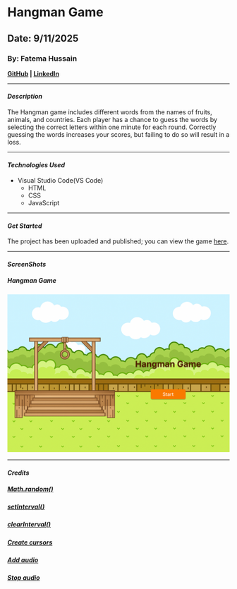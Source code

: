 # Hangman Game
## Date: 9/11/2025
### By: Fatema Hussain
**[GitHub](https://github.com/Fatema-Abdulla) | [LinkedIn](https://www.linkedin.com/in/fatema-abdulla-bh)**
***
#### ***Description***

The Hangman game includes different words from the names of fruits, animals, and countries. Each player has a chance to guess the words by selecting the correct letters within one minute for each round. Correctly guessing the words increases your scores, but failing to do so will result in a loss.
***
#### ***Technologies Used***

* Visual Studio Code(VS Code)
    * HTML
    * CSS
    * JavaScript
***
#### ***Get Started***

The project has been uploaded and published; you can view the game [here](https://sulky-van.surge.sh/).
***
#### ***ScreenShots***
##### Hangman Game
![hangman](./assets/Start-Game.png)

***
#### ***Credits***

##### [Math.random()](https://stackoverflow.com/questions/1516695/js-math-random-for-array)
##### [setInterval()](https://stackoverflow.com/questions/31106189/create-a-simple-10-second-countdown)
##### [clearInterval()](https://www.w3schools.com/js/js_timing.asp)
##### [Create cursors](https://www.svgbackgrounds.com/elements/custom-css-cursors/)
##### [Add audio](https://developer.mozilla.org/en-US/docs/Web/API/HTMLAudioElement/Audio)
##### [Stop audio](https://stackoverflow.com/questions/14834520/html5-audio-stop-function)
